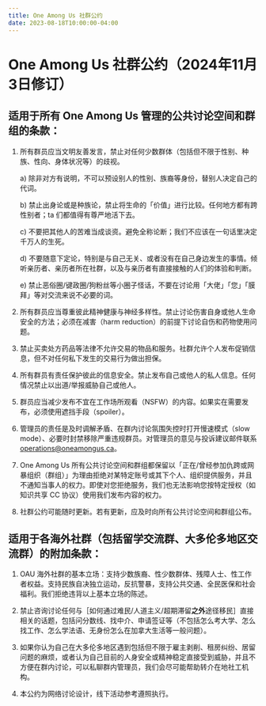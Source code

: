 ```yaml
---
title: One Among Us 社群公约
date: 2023-08-18T10:00:00-04:00
---
```


# One Among Us 社群公约（2024年11月3日修订）

## 适用于所有 One Among Us 管理的公共讨论空间和群组的条款：

1. 所有群员应当文明友善发言，禁止对任何少数群体（包括但不限于性别、种族、性向、身体状况等）的歧视。

   a) 除非对方有说明，不可以预设别人的性别、族裔等身份，替别人决定自己的代词。

   b) 禁止出身论或是种族论，禁止将生命的「价值」进行比较。任何地方都有跨性别者；ta 们都值得有尊严地活下去。

   c) 不要把其他人的苦难当成谈资。避免全称论断；我们不应该在一句话里决定千万人的生死。

   d) 不要随意下定论，特别是与自己无关、或者没有在自己身边发生的事情。倾听亲历者、亲历者所在社群，以及与亲历者有直接接触的人们的体验和判断。

   e) 禁止恶俗圈/键政圈/狗粉丝等小圈子怪话，不要在讨论用「大佬」「您」「膜拜」等对交流来说不必要的词。

2. 所有群员应当尊重彼此精神健康与神经多样性。禁止讨论伤害自身或他人生命安全的方法；必须在减害（harm reduction）的前提下讨论自伤和药物使用问题。

3. 禁止买卖处方药品等法律不允许交易的物品和服务。社群允许个人发布促销信息，但不对任何私下发生的交易行为做出担保。

4. 所有群员有责任保护彼此的信息安全。禁止发布自己或他人的私人信息。任何情况禁止以出道/举报威胁自己或他人。

5. 群员应当减少发布不宜在工作场所观看（NSFW）的内容。如果实在需要发布，必须使用遮挡手段（spoiler）。

6. 管理员的责任是及时调解矛盾、在群内讨论氛围失控时打开慢速模式（slow mode）、必要时封禁移除严重违规群员。对管理员的意见与投诉建议邮件联系 operations@oneamongus.ca。

7. One Among Us 所有公共讨论空间和群组都保留以「正在/曾经参加仇跨或网暴组织（群组）」为理由拒绝对某特定账号或其下个人、组织提供服务，并且不通知当事人的权力。即使对您拒绝服务，我们也无法影响您按特定授权（如知识共享 CC 协议）使用我们发布内容的权力。

8. 社群公约可能随时更新。若有更新，应及时向所有公共讨论空间和群组公布。

## 适用于各海外社群（包括留学交流群、大多伦多地区交流群）的附加条款：

1. OAU 海外社群的基本立场：支持少数族裔、性少数群体、残障人士、性工作者权益。支持民族自决独立运动，反抗警暴，支持公共交通、全民医保和社会福利。我们拒绝违背以上基本立场的陈述。

2. 禁止咨询讨论任何与［如何通过难民/人道主义/超期滞留**之外**途径移民］直接相关的话题，包括问分数线、找中介、申请签证等（不包括怎么考大学、怎么找工作、怎么学法语、无身份怎么在加拿大生活等一般问题）。

3. 如果你认为自己在大多伦多地区遇到包括但不限于雇主剥削、租房纠纷、居留问题的麻烦，或者认为自己目前的人身安全或精神稳定直接受到威胁，并且不方便在群内讨论，可以私聊群内管理员，我们会尽可能帮助转介在地社工机构。

4. 本公约为网络讨论设计，线下活动参考遵照执行。
